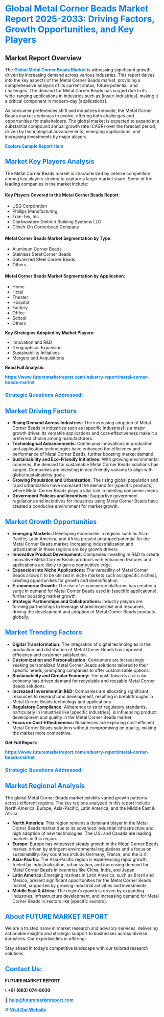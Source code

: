 <h1 style="color: #007BFF;">Global Metal Corner Beads Market Report 2025-2033: Driving Factors, Growth Opportunities, and Key Players</h1>

<section id="overview">
<h2>Market Report Overview</h2>
<p>The <a href="https://www.futuremarketreport.com/industry-report/metal-corner-beads-market" style="color: #007BFF; text-decoration: none;"><strong>Global Metal Corner Beads Market</strong></a> is witnessing significant growth, driven by increasing demand across various industries. This report delves into the key aspects of the Metal Corner Beads market, providing a comprehensive analysis of its current status, future potential, and challenges. The demand for Metal Corner Beads has surged due to its wide-ranging applications in industries such as [insert industries], making it a critical component in modern-day [applications].</p>
<p>As consumer preferences shift and industries innovate, the Metal Corner Beads market continues to evolve, offering both challenges and opportunities for stakeholders. The global market is expected to expand at a substantial compound annual growth rate (CAGR) over the forecast period, driven by technological advancements, emerging applications, and increasing investments by major players.</p>
</section>

<section id="overview">
<p><a href="https://www.futuremarketreport.com/request-sample/reportId=114654" style="color: #007BFF; text-decoration: none;"><strong>Explore Sample Report Here</strong></a></p>
</section>

<section id="key-players">
<h2 style="color: #007BFF;">Market Key Players Analysis</h2>
<p>The Metal Corner Beads market is characterized by intense competition among key players striving to capture a larger market share. Some of the leading companies in the market include:</p>
<h4>Key Players Covered in the Metal Corner Beads Report:</h4>
<ul><li>USG Corporation</li><li>Phillips Manufacturing</li><li>Trim-Tex, Inc</li><li>Clarkwestern Dietrich Building Systems LLC</li><li>Clinch-On Cornerbead Company</li></ul>
<h4>Metal Corner Beads Market Segmentation by Type:</h4>
<ul><li>Aluminum Corner Beads</li><li>Stainless Steel Corner Beads</li><li>Galvanized Steel Corner Beads</li><li>Others</li></ul>

<h4>Metal Corner Beads Market Segmentation by Application:</h4>
<ul><li>Home</li><li>Hotel</li><li>Theater</li><li>Hospital</li><li>Factory</li><li>Office</li><li>School</li><li>Others</li></ul>
<p><strong>Key Strategies Adopted by Market Players:</strong></p>
<ul>
<li>Innovation and R&D</li>
<li>Geographical Expansion</li>
<li>Sustainability Initiatives</li>
<li>Mergers and Acquisitions</li>
</ul>
</section>

<section>
<p><strong>Read Full Analysis: </strong></p><a href="https://www.futuremarketreport.com/industry-report/metal-corner-beads-market" style="color: #007BFF; text-decoration: none;"><strong>https://www.futuremarketreport.com/industry-report/metal-corner-beads-market</strong></a>
<h3 style="color: #007BFF;">Strategic Questions Addressed:</h3>
</section>

<section id="driving-factors">
<h2 style="color: #007BFF;">Market Driving Factors</h2>
<ul>
<li><strong>Rising Demand Across Industries:</strong> The increasing adoption of Metal Corner Beads in industries such as [specific industries] is a major growth driver. Its versatile applications and cost-effectiveness make it a preferred choice among manufacturers.</li>
<li><strong>Technological Advancements:</strong> Continuous innovations in production and application technologies have enhanced the efficiency and performance of Metal Corner Beads, further boosting market demand.</li>
<li><strong>Sustainability and Eco-Friendly Initiatives:</strong> With growing environmental concerns, the demand for sustainable Metal Corner Beads solutions has surged. Companies are investing in eco-friendly variants to align with global sustainability goals.</li>
<li><strong>Growing Population and Urbanization:</strong> The rising global population and rapid urbanization have increased the demand for [specific products], where Metal Corner Beads plays a vital role in meeting consumer needs.</li>
<li><strong>Government Policies and Incentives:</strong> Supportive government regulations and incentives for industries using Metal Corner Beads have created a conducive environment for market growth.</li>
</ul>
</section>

<section id="growth-opportunities">
<h2 style="color: #007BFF;">Market Growth Opportunities</h2>
<ul>
<li><strong>Emerging Markets:</strong> Developing economies in regions such as Asia-Pacific, Latin America, and Africa present untapped potential for the Metal Corner Beads market. Increasing industrialization and urbanization in these regions are key growth drivers.</li>
<li><strong>Innovative Product Development:</strong> Companies investing in R&D to create innovative Metal Corner Beads products with enhanced features and applications are likely to gain a competitive edge.</li>
<li><strong>Expansion into Niche Applications:</strong> The versatility of Metal Corner Beads allows it to be utilized in niche markets such as [specific niches], creating opportunities for growth and diversification.</li>
<li><strong>E-commerce Growth:</strong> The rise of e-commerce platforms has created a surge in demand for Metal Corner Beads used in [specific applications], further boosting market growth.</li>
<li><strong>Strategic Partnerships and Collaborations:</strong> Industry players are forming partnerships to leverage shared expertise and resources, driving the development and adoption of Metal Corner Beads products globally.</li>
</ul>
</section>

<section id="trending-factors">
<h2 style="color: #007BFF;">Market Trending Factors</h2>
<ul>
<li><strong>Digital Transformation:</strong> The integration of digital technologies in the production and distribution of Metal Corner Beads has improved efficiency and customer satisfaction.</li>
<li><strong>Customization and Personalization:</strong> Consumers are increasingly seeking personalized Metal Corner Beads solutions tailored to their specific needs, prompting companies to offer customizable options.</li>
<li><strong>Sustainability and Circular Economy:</strong> The push towards a circular economy has driven demand for recyclable and reusable Metal Corner Beads solutions.</li>
<li><strong>Increased Investment in R&D:</strong> Companies are allocating significant resources to research and development, resulting in breakthroughs in Metal Corner Beads technology and applications.</li>
<li><strong>Regulatory Compliance:</strong> Adherence to strict regulatory standards, particularly in industries like [specific industries], is influencing product development and quality in the Metal Corner Beads market.</li>
<li><strong>Focus on Cost-Effectiveness:</strong> Businesses are exploring cost-efficient Metal Corner Beads solutions without compromising on quality, making the market more competitive.</li>
</ul>
</section>

<section>
<p><strong>Get Full Report: </strong></p><a href="https://www.futuremarketreport.com/industry-report/metal-corner-beads-market" style="color: #007BFF; text-decoration: none;"><strong>https://www.futuremarketreport.com/industry-report/metal-corner-beads-market</strong></a>
<h3 style="color: #007BFF;">Strategic Questions Addressed:</h3>
</section>


<section id="regional-analysis">
<h2 style="color: #007BFF;">Market Regional Analysis</h2>
<p>The global Metal Corner Beads market exhibits varied growth patterns across different regions. The key regions analyzed in this report include North America, Europe, Asia-Pacific, Latin America, and the Middle East & Africa:</p>
<ul>
<li><strong>North America:</strong> This region remains a dominant player in the Metal Corner Beads market due to its advanced industrial infrastructure and high adoption of new technologies. The U.S. and Canada are leading markets in this region.</li>
<li><strong>Europe:</strong> Europe has witnessed steady growth in the Metal Corner Beads market, driven by stringent environmental regulations and a focus on sustainability. Key countries include Germany, France, and the U.K.</li>
<li><strong>Asia-Pacific:</strong> The Asia-Pacific region is experiencing rapid growth, fueled by industrialization, urbanization, and increasing demand for Metal Corner Beads in countries like China, India, and Japan.</li>
<li><strong>Latin America:</strong> Emerging markets in Latin America, such as Brazil and Mexico, present significant opportunities for the Metal Corner Beads market, supported by growing industrial activities and investments.</li>
<li><strong>Middle East & Africa:</strong> The region’s growth is driven by expanding industries, infrastructure development, and increasing demand for Metal Corner Beads in sectors like [specific sectors].</li>
</ul>
</section>

<footer>
<h2 style="color: #007BFF;">About FUTURE MARKET REPORT</h2>
<p>We are a trusted name in market research and advisory services, delivering actionable insights and strategic support to businesses across diverse industries. Our expertise lies in offering:</p>

<p>Stay ahead in today’s competitive landscape with our tailored research solutions.</p>

<h2 style="color: #007BFF;">Contact Us:</h2>
<p><strong>FUTURE MARKET REPORT</strong></p>
<p>📞 <strong>+91 (883) 074-8030</strong></p>
<p>📧 <strong><a href="mailto:help@futuremarketreport.com" style="color: #007BFF;">help@futuremarketreport.com</a></strong></p>
<p>🌐 <strong><a href="https://www.futuremarketreport.com/" style="color: #007BFF;">Visit Our Website</a></strong></p>
</footer>